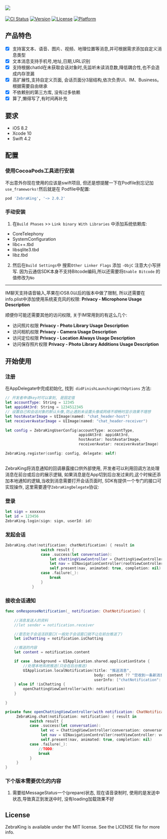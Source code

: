 # ![](https://raw.githubusercontent.com/wufeiyue/ZebraKing/master/zebraking.png)

[![CI Status](https://img.shields.io/travis/eppeo/ZebraKing.svg?style=flat)](https://travis-ci.org/eppeo/ZebraKing)
[![Version](https://img.shields.io/cocoapods/v/ZebraKing.svg?style=flat)](https://cocoapods.org/pods/ZebraKing)
[![License](https://img.shields.io/cocoapods/l/ZebraKing.svg?style=flat)](https://cocoapods.org/pods/ZebraKing)
[![Platform](https://img.shields.io/cocoapods/p/ZebraKing.svg?style=flat)](https://cocoapods.org/pods/ZebraKing)

## 产品特色

- [x] 支持富文本、语音、图片、视频、地理位置等消息,并可根据需求添加自定义消息类型
- [x] 文本消息支持手机号,地址,日期,URL识别
- [x] 支持根据chatId在未获取会话对象时,先监听未读消息数,降低耦合性,也不会造成内存泄漏
- [x] 高扩展性,支持自定义页面, 会话页面分3层结构,依次负责UI、IM、Business。 根据需要自由继承
- [x] 不依赖别的第三方库, 没有过多依赖
- [x] 算了,懒得写了,有时间再补充

## 要求

- iOS 8.2
- Xcode 10
- Swift 4.2

## 配置

### 使用CocoaPods工具进行安装

不出意外你现在使用的应该是swift项目, 但还是想提醒一下在Podfile别忘记加`use_frameworks!`然后就是在 Podfile中配置:

```ruby
pod 'ZebraKing', '~> 2.0.2'
```

### 手动安装

1. 在`Build Phases` >> `Link binary With Libraries` 中添加系统依赖库:
- CoreTelephony
- SystemConfiguration
- libc++.tbd
- libsqlite3.tbd
- libz.tbd

2. 然后在`Build Settings`中 搜索`Other Linker Flags` 添加 `-ObjC` 注意大小写拼写. 因为云通信SDK本身不支持Bitcode编码,所以还需要将`Enable Bitcode` 的值修改为`No`

---

IM聊天支持语音输入,苹果在iOS8.0以后的版本中做了限制, 所以还需要在info.plist中添加使用系统麦克风的权限:
**Privacy - Microphone Usage Description**

顺便你可能还需要其他的访问权限, 关于IM常用到的有这么几个:

- 访问照片权限
  **Privacy - Photo Library Usage Description**
- 访问相机权限
  **Privacy - Camera Usage Description**
- 访问定位权限
  **Privacy - Location Always Usage Description**
- 访问保存照片权限
  **Privacy - Photo Library Additions Usage Description**



## 开始使用



### 注册

在AppDelegate中完成初始化, 找到` didFinishLaunchingWithOptions` 方法:

```swift
// 开发者申请key时可以拿到, 是固定值
let accountType: String = 12345
let appidAt3rd: String = 1234512345
// 设置自己和会话对象的默认头像,防止遇到未设置头像或网络不顺畅时显示效果不理想
let hostAvatarImage = UIImage(named: "chat_header-host")
let receiverAvatarImage = UIImage(named: "chat_header-receiver")
        
let config = ZebraKingUserConfig(accountType: accountType,
                                 appidAt3rd: appidAt3rd,
                                 hostAvatar: hostAvatarImage,
                                 receiverAvatar: receiverAvatarImage)
        
ZebraKing.register(config: config, delegate: self)
        
```
ZebraKing将消息通知的回调暴露接口供外部使用, 开发者可以利用回调方法处理消息在前台或后台的展示逻辑, 如果消息是在App切到后台发过来的,这个时候还添加本地通知的逻辑,当收到消息需要打开会话页面时, SDK有提供一个专门的接口可实现操作, 这里需要遵守`ZebraKingDelegate`协议:



### 登录

```swift
let sign = xxxxxxx
let id = 123456
ZebraKing.login(sign: sign, userId: id)
```



### 发起会话

```swift
ZebraKing.chat(notification: chatNotification) { result in
                switch result {
                case .success(let conversation):
                    let chattingViewController = ChattingViewController(conversation: conversation)
                    let nav = UINavigationController(rootViewController: chattingViewController)
                    self.present(nav, animated: true, completion: nil)
                case .failure(_):
                    break
                }
            }
```



### 接收会话通知

```swift
func onResponseNotification(_ notification: ChatNotification) {
        
    //消息发送人的资料
    //let sender = notification.receiver

    //是否处于会话活跃窗口(一般处于会话窗口就不让在前台推送了)
    let isChatting = notification.isChatting

    //推送的内容
    let content = notification.content

    if case .background = UIApplication.shared.applicationState {
        //处理本地系统推送(只会在后台推送)
        UIApplication.localNotification(title: "推送消息", 
                                        body: content ?? "您收到一条新消息", 
                                        userInfo: ["chatNotification": notification])
    } else if !isChatting {
        openChattingViewController(with: notification)
    }
        
}

private func openChattingViewController(with notification: ChatNotification) {
     ZebraKing.chat(notification: notification) { result in
           switch result {
           case .success(let conversation):
                let vc = ChattingViewController(conversation: conversation)
                let nav = UINavigationController(rootViewController: vc)
                self.present(nav, animated: true, completion: nil)
           case .failure(_): 
               //TODO:
               break
           }
     }
} 
```



### 下个版本需要优化的内容

1. 需要给MessageStatus一个(prepare)状态, 现在语音录制时, 使用的是发送中状态,导致真正到发送中时, 没有loading加载效果不好

## License

ZebraKing is available under the MIT license. See the LICENSE file for more info.
